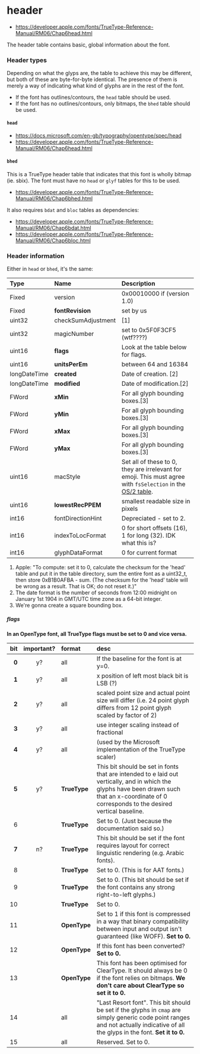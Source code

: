 # header

- https://developer.apple.com/fonts/TrueType-Reference-Manual/RM06/Chap6head.html

The header table contains basic, global information about the font.


### Header types
Depending on what the glyps are, the table to achieve this may be different, but both of these are byte-for-byte identical. The presence of them is merely a way of indicating what kind of glyphs are in the rest of the font.

- If the font has outlines/contours, the `head` table should be used.
- If the font has no outlines/contours, only bitmaps, the `bhed` table should be used.


#### `head`
- https://docs.microsoft.com/en-gb/typography/opentype/spec/head
- https://developer.apple.com/fonts/TrueType-Reference-Manual/RM06/Chap6head.html

#### `bhed`
This is a TrueType header table that indicates that this font is wholly bitmap (ie. sbix). The font must have no `head` or `glyf` tables for this to be used.

- https://developer.apple.com/fonts/TrueType-Reference-Manual/RM06/Chap6bhed.html

It also requires `bdat` and `bloc` tables as dependencies:

- https://developer.apple.com/fonts/TrueType-Reference-Manual/RM06/Chap6bdat.html
- https://developer.apple.com/fonts/TrueType-Reference-Manual/RM06/Chap6bloc.html


### Header information

Either in `head` or `bhed`, it's the same:

| Type     | Name    | Description |
|:--------|:--------|:---------|
| Fixed	| version	| 0x00010000 if (version 1.0) |
| Fixed	| **fontRevision**	| set by us |
| uint32	| checkSumAdjustment |	[1] |
| uint32	| magicNumber	| set to 0x5F0F3CF5 (wtf????) |
| uint16	| **flags**	| Look at the table below for flags. |
| uint16 | **unitsPerEm** | between 64 and 16384 |
| longDateTime | **created**	| Date of creation. [2] |
| longDateTime	| **modified**	| Date of modification.[2] |
| FWord | **xMin** | For all glyph bounding boxes.[3] |
| FWord | **yMin** | For all glyph bounding boxes.[3] |
| FWord | **xMax** | For all glyph bounding boxes.[3] |
| FWord | **yMax** | For all glyph bounding boxes.[3] |
| uint16 | macStyle | Set all of these to 0, they are irrelevant for emoji. This must agree with `fsSelection` in the [OS/2 table](os_2.md). |
| uint16 | **lowestRecPPEM** | smallest readable size in pixels |
| int16 | fontDirectionHint | Depreciated - set to 2. |
| int16 | indexToLocFormat | 0 for short offsets (16), 1 for long (32). IDK what this is? |
| int16 | glyphDataFormat | 0 for current format |

1. Apple: "To compute: set it to 0, calculate the checksum for the 'head' table and put it in the table directory, sum the entire font as a uint32_t, then store 0xB1B0AFBA - sum. (The checksum for the 'head' table will be wrong as a result. That is OK; do not reset it.)"
1. The date format is the number of seconds from 12:00 midnight on January 1st 1904 in GMT/UTC time zone as a 64-bit integer.
2. We're gonna create a square bounding box.


##### flags

**In an OpenType font, all TrueType flags must be set to 0 and vice versa.**

| bit | important? | format | desc  |
|---:|:---:|:-----|:-----|
| **0** | y? | all | If the baseline for the font is at y=0. |
| **1** | y? | all |x position of left most black bit is LSB (?) |
| **2** | y? | all |scaled point size and actual point size will differ (i.e. 24 point glyph differs from 12 point glyph scaled by factor of 2) |
| **3** | y? | all |use integer scaling instead of fractional |
| **4** | y? | all |(used by the Microsoft implementation of the TrueType scaler) |
| **5** | y? | **TrueType** |This bit should be set in fonts that are intended to e laid out vertically, and in which the glyphs have been drawn such that an x-coordinate of 0 corresponds to the desired vertical baseline. |
| 6 |  | **TrueType** |Set to 0. (Just because the documentation said so.) |
| **7** | n? | **TrueType** | This bit should be set if the font requires layout for correct linguistic rendering (e.g. Arabic fonts). |
| 8 |  | **TrueType** | Set to 0. (This is for AAT fonts.) |
| 9 |  | **TrueType** | Set to 0. (This bit should be set if the font contains any strong right-to-left glyphs.) |
| 10 |  | **TrueType** | Set to 0. |
| 11 |  | **OpenType** | Set to 1 if this font is compressed in a way that binary compatibility between input and output isn't guaranteed (like WOFF). **Set to 0.** |
| 12 |  | **OpenType** | If this font has been converted? **Set to 0.** |
| 13 |  | **OpenType** | This font has been optimised for ClearType. It should always be 0 if the font relies on bitmaps. **We don't care about ClearType so set it to 0.** |
| 14 | | all | "Last Resort font". This bit should be set if the glyphs in `cmap` are simply generic code point ranges and not actually indicative of all the glyps in the font. **Set it to 0.**
| 15 | | all | Reserved. Set to 0. |

